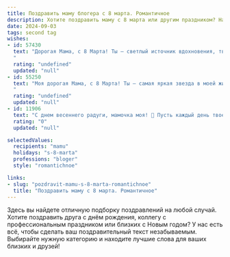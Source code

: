 ```yaml
---
title: Поздравить маму блогера с 8 марта. Романтичное
description: Хотите поздравить маму с 8 марта или другим праздником? Наш ИИ создаст незабываемое поздравление, а вы обязательно выделитесь среди других.  
date: 2024-09-03
tags: second tag
wishes:
- id: 57430
  text: "Дорогая Мама, с 8 Марта! Ты – светлый источник вдохновения, твоя душа – бесконечный источник тепла и любви. Спасибо за твою мудрость, заботу и нежность. Пусть твоя жизнь будет наполнена радостью, счастьем и, конечно же, удачами в твоем блоге! ❤️
  "
  rating: "undefined"
  updated: "null"
- id: 55250
  text: "Моя дорогая Мама, с 8 Марта! Ты – самая яркая звезда в моей жизни, источник вдохновения и неиссякаемой любви. Пусть твоё сердце всегда будет наполнено радостью, а твоё творчество — признанием. С любовью, твой блогер.
  "
  rating: "undefined"
  updated: "null"
- id: 11906
  text: "С днем весеннего радуги, мамочка моя! 🌸 Пусть каждый день твоей жизни будет наполнен улыбками и теплом, как солнечные лучи в мартовском небе. Ты не только мама, но и блогер, чьи слова вдохновляют и дарят свет. Пусть твои творческие идеи цветут, как сады весной, и пусть каждый твой день 8 марта будет особенным, полным любви и благодарности. С любовью и восхищением, твой ребенок. 💐🌹"
  rating: "0"
  updated: "null"

selectedValues:
  recipients: "mamu"
  holidays: "s-8-marta"
  professions: "bloger"
  style: "romantichnoe"

links:
- slug: "pozdravit-mamu-s-8-marta-romantichnoe"
  title: "Поздравить маму с 8 марта. Романтичное"
---
```


Здесь вы найдете отличную подборку поздравлений на любой случай. 
Хотите поздравить друга с днём рождения, коллегу с профессиональным праздником или близких с Новым годом? У нас есть всё, чтобы сделать ваш поздравительный текст незабываемым. Выбирайте нужную категорию и находите лучшие слова для ваших близких и друзей!
